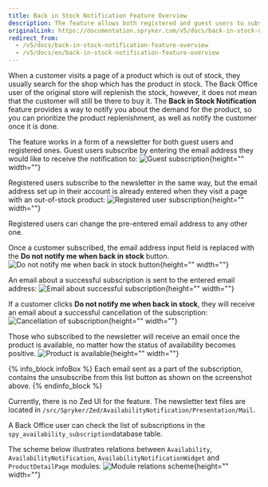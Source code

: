 ```yaml
---
title: Back in Stock Notification Feature Overview
description: The feature allows both registered and guest users to subscribe to the newsletter by specifying the email address they wish to receive the notifications to
originalLink: https://documentation.spryker.com/v5/docs/back-in-stock-notification-feature-overview
redirect_from:
  - /v5/docs/back-in-stock-notification-feature-overview
  - /v5/docs/en/back-in-stock-notification-feature-overview
---
```


When a customer visits a page of a product which is out of stock, they usually search for the shop which has the product in stock. The Back Office user of the original store will replenish the stock, however, it does not mean that the customer will still be there to buy it. The **Back in Stock Notification** feature provides a way to notify you about the demand for the product, so you can prioritize the product replenishment, as well as notify the customer once it is done.

The feature works in a form of a newsletter for both guest users and registered ones. Guest users subscribe by entering the email address they would like to receive the notification to:
![Guest subscription](https://spryker.s3.eu-central-1.amazonaws.com/docs/Features/Mailing+&+Communication/Product+is+Available+Again/guest-subscription.png){height="" width=""}

Registered users subscribe to the newsletter in the same way, but the email address set up in their account is already entered when they visit a page with an out-of-stock product:
![Registered user subscription](https://spryker.s3.eu-central-1.amazonaws.com/docs/Features/Mailing+&+Communication/Product+is+Available+Again/registered-user-subscription.png){height="" width=""}

Registered users can change the pre-entered email address to any other one.

Once a customer subscribed, the email address input field is replaced with the **Do not notify me when back in stock** button.
![Do not notify me when back in stock button](https://spryker.s3.eu-central-1.amazonaws.com/docs/Features/Mailing+&+Communication/Product+is+Available+Again/do-not-notify-button.png){height="" width=""}

An email about a successful subscription is sent to the entered email address:
![Email about successful subscription](https://spryker.s3.eu-central-1.amazonaws.com/docs/Features/Mailing+&+Communication/Product+is+Available+Again/successful-subscription.png){height="" width=""}

If a customer clicks **Do not notify me when back in stock**, they will receive an email about a successful cancellation of the subscription:
![Cancellation of subscription](https://spryker.s3.eu-central-1.amazonaws.com/docs/Features/Mailing+&+Communication/Product+is+Available+Again/successful-unsubscription.png){height="" width=""}

Those who subscribed to the newsletter will receive an email once the product is available, no matter how the status of availability becomes positive.
![Product is available](https://spryker.s3.eu-central-1.amazonaws.com/docs/Features/Mailing+&+Communication/Product+is+Available+Again/product-is-available.png){height="" width=""}

{% info_block infoBox %}
Each email sent as a part of the subscription, contains the unsubscribe from this list button as shown on the screenshot above.
{% endinfo_block %}

Currently, there is no Zed UI for the feature. The newsletter text files are located in `/src/Spryker/Zed/AvailabilityNotification/Presentation/Mail`.

A Back Office user can check the list of subscriptions in the `spy_availability_subscription`database table.

The scheme below illustrates relations between `Availability`, `AvailabilityNotification`, `AvailabilityNotificationWidget` and `ProductDetailPage` modules:
![Module relations scheme](https://spryker.s3.eu-central-1.amazonaws.com/docs/Features/Mailing+&+Communication/Product+is+Available+Again/module-diagram.png){height="" width=""}

<!-- Last review date: Feb 19, 2019 by Jeremy Foruna, Andrii Tserkovnyi -->

